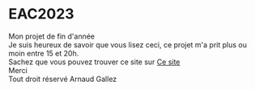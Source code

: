 # EAC2023
Mon projet de fin d'année <br>
Je suis heureux de savoir que vous lisez ceci, ce projet m'a prit plus ou moin entre 15 et 20h. <br>
Sachez que vous pouvez trouver ce site sur <a href="https://arnaud.eacag.online">Ce site</a> <br>
Merci <br>
Tout droit réservé Arnaud Gallez

